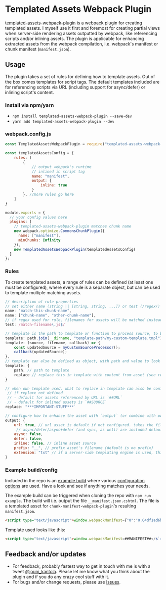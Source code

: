 # Templated Assets Webpack Plugin

[templated-assets-webpack-plugin](https://www.npmjs.com/package/templated-assets-webpack-plugin) is a webpack plugin for creating templated assets. I myself use it first and foremost for creating partial views when server-side rendering assets outputted by webpack, like referencing scripts and/or inlining assets. The plugin is applicable for enhancing extracted assets from the webpack compilation, i.e. webpack's manifest or chunk manifest (`manifest.json`).

## Usage
The plugin takes a set of rules for defining how to template assets. Out of the box comes templates for script tags. The default templates included are for referencing scripts via URL (including support for async/defer) or inlining script's content.

### Install via npm/yarn
- `npm install templated-assets-webpack-plugin --save-dev`
- `yarn add templated-assets-webpack-plugin --dev`

### webpack.config.js
```javascript
const TemplatedAssetsWebpackPlugin = require("templated-assets-webpack-plugin");

const templatedAssetsConfig = {
    rules: [
        {
            // output webpack's runtime
            // inlined in script tag
            name: "manifest",
            output: {
                inline: true
            }
        }, //more rules go here
    ]
}

module.exports = {
  // your config values here
  plugins: [
    // templated-assets-webpack-plugin matches chunk name
    new webpack.optimize.CommonsChunkPlugin({
      name: ["manifest"],
      minChunks: Infinity
    }),
    new TemplatedAssetsWebpackPlugin(templatedAssetsConfig)
  ]
};
```

### Rules
To create templated assets, a range of rules can be defined (at least one must be configured), where every rule is a separate object, but can be used to template multiple matching assets.

```javascript
// description of rule properties
// set either name (string || [string, string, ...]) or test (/regex/)
name: "match-this-chunk-name",
name: ["chunk-name", "other-chunk-name"],
// if regex used for rule, filenames for assets will be matched instead of chunk names
test: /match-filename\.js$/ 

// template is the path to template or function to process source, to be used for enhancing matching asset(s)
template: path.join(__dirname, "template-path/my-custom-template.tmpl"),
template: (source, filename, callback) => {
    const updatedSource = myCustomSourceProcessor();
    callback(updatedSource);
},
// template can also be defined as object, with path and value to look for and replace
template: {
    path, // path to template
    replace // replace this in template with content from asset (see replace property for default values)
}

// when own template used, what to replace in template can also be configured
 // if replace not defined
 // - default for assets referenced by URL is `##URL`
 // - default for inlined assets is `##SOURCE`
replace: "***IMPORTANT-STUFF***`

// configure how to enhance the asset with `output` (or combine with own source processor)
output: {
    url: true, // url asset is default if not configured. takes the file name and combines with webpack's config `publicPath`
     // async/defer/async+defer (and sync, as well) are included default with the plugin
    async: false,
    defer: false,
    inline: false, // inline asset source
    prefix: "__", // prefix asset's filename (default is no prefix)
    extension: "txt" // if a server-side templating engine is used, this property can be used to control the enhanced assets file extension
}
```

### Example build/config
Included in the repo is an [example build](https://github.com/jouni-kantola/templated-assets-webpack-plugin/blob/master/example/webpack.config.js) where various [configuration options](https://github.com/jouni-kantola/templated-assets-webpack-plugin/blob/master/example/templated-assets-config.js) are used. Have a look and see if anything matches your needs.

The example build can be triggered when cloning the repo with `npm run example`. The build will i.e. output the file `__manifest.json.cshtml`. The file is a templated asset for `chunk-manifest-webpack-plugin`'s resulting `manifest.json`.
```html
<script type="text/javascript">window.webpackManifest={"0":"0.04df1ad6b72d121fd6ab.js","1":"1.652fb163ed4c79d993d0.js","2":"2.3a556c55f764acccb23a.js"}</script>
```

Template used looks like this:
```html
<script type="text/javascript">window.webpackManifest=##MANIFEST##</s`ript>
```

## Feedback and/or updates
* For feedback, probably fastest way to get in touch with me is with a tweet [@jouni_kantola](https://twitter.com/jouni_kantola). Please let me know what you think about the plugin and if you do any crazy cool stuff with it.
* For bugs and/or change requests, please use [Issues](https://github.com/jouni-kantola/templated-assets-webpack-plugin/issues).
